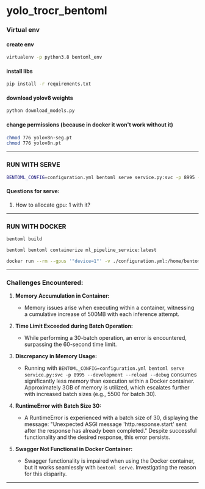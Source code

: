 # yolo_trocr_bentoml

### Virtual env
#### create env
```bash
virtualenv -p python3.8 bentoml_env
```

#### install libs
```bash
pip install -r requirements.txt
```

#### download yolov8 weights
```bash
python download_models.py
```

#### change permissions (because in docker it won't work without it)
```bash
chmod 776 yolov8n-seg.pt
chmod 776 yolov8n.pt
```
---
### RUN WITH SERVE
```bash
BENTOML_CONFIG=configuration.yml bentoml serve service.py:svc -p 8995 --development --reload --debug 
```

#### Questions for serve:
1. How to allocate gpu: 1 with it?

---
### RUN WITH DOCKER
```bash
bentoml build
```
```bash
bentoml bentoml containerize ml_pipeline_service:latest
```
```bash
docker run --rm --gpus '"device=1"' -v ./configuration.yml:/home/bentoml/configuration.yml -v $(pwd):/home/bentoml/bento/src/  -p 8995:3000 ml_pipeline_service:(your_tag)
```
---

### Challenges Encountered:

1. **Memory Accumulation in Container:**
   - Memory issues arise when executing within a container, witnessing a cumulative increase of 500MB with each inference attempt.

2. **Time Limit Exceeded during Batch Operation:**
   - While performing a 30-batch operation, an error is encountered, surpassing the 60-second time limit.

3. **Discrepancy in Memory Usage:**
   - Running with `BENTOML_CONFIG=configuration.yml bentoml serve service.py:svc -p 8995 --development --reload --debug` consumes significantly less memory than execution within a Docker container. Approximately 3GB of memory is utilized, which escalates further with increased batch sizes (e.g., 5500 for batch 30).

4. **RuntimeError with Batch Size 30:**
   - A RuntimeError is experienced with a batch size of 30, displaying the message: "Unexpected ASGI message 'http.response.start' sent after the response has already been completed." Despite successful functionality and the desired response, this error persists.

5. **Swagger Not Functional in Docker Container:**
   - Swagger functionality is impaired when using the Docker container, but it works seamlessly with `bentoml serve`. Investigating the reason for this disparity.

---

